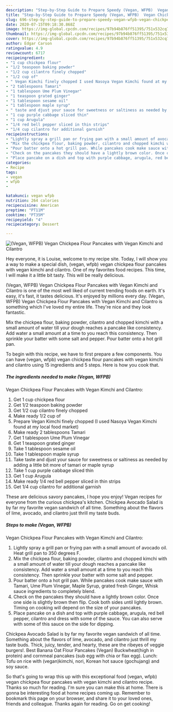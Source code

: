 ```yaml
---
description: "Step-by-Step Guide to Prepare Speedy (Vegan, WFPB)  Vegan Chickpea Flour Pancakes with Vegan Kimchi and Cilantro"
title: "Step-by-Step Guide to Prepare Speedy (Vegan, WFPB)  Vegan Chickpea Flour Pancakes with Vegan Kimchi and Cilantro"
slug: 696-step-by-step-guide-to-prepare-speedy-vegan-wfpb-vegan-chickpea-flour-pancakes-with-vegan-kimchi-and-cilantro
date: 2020-07-15T09:18:30.868Z
image: https://img-global.cpcdn.com/recipes/97b94b876ff51395/751x532cq70/vegan-wfpb-vegan-chickpea-flour-pancakes-with-vegan-kimchi-and-cilantro-recipe-main-photo.jpg
thumbnail: https://img-global.cpcdn.com/recipes/97b94b876ff51395/751x532cq70/vegan-wfpb-vegan-chickpea-flour-pancakes-with-vegan-kimchi-and-cilantro-recipe-main-photo.jpg
cover: https://img-global.cpcdn.com/recipes/97b94b876ff51395/751x532cq70/vegan-wfpb-vegan-chickpea-flour-pancakes-with-vegan-kimchi-and-cilantro-recipe-main-photo.jpg
author: Edgar Carson
ratingvalue: 4.9
reviewcount: 6717
recipeingredient:
- "1 cup chickpea flour"
- "1/2 teaspoon baking powder"
- "1/2 cup cilantro finely chopped"
- "1/2 cup of"
- " Vegan Kimchi finely chopped I used Nasoya Vegan Kimchi found at my local food market"
- "2 tablespoons Tamari"
- "1 tablespoon Ume Plum Vinegar"
- "1 teaspoon grated ginger"
- "1 tablespoon sesame oil"
- "1 tablespoon maple syrup"
- " taste and djust your sauce for sweetness or saltiness as needed by adding a little bit more of tamari or maple syrup"
- "1 cup purple cabbage sliced thin"
- "1 cup Arugula"
- "1/4 red bell pepper sliced in thin strips"
- "1/4 cup cilantro for additional garnish"
recipeinstructions:
- "Lightly spray a grill pan or frying pan with a small amount of avocado oil. Heat grill pan to 350 degrees F."
- "Mix the chickpea flour, baking powder, cilantro and chopped kimchi with a small amount of water till your dough reaches a pancake like consistency. Add water a small amount at a time to you reach this consistency. Then sprinkle your batter with some salt and pepper."
- "Pour batter onto a hot grill pan. While pancakes cook make sauce with Tamari, Ume Plum Vinegar, Maple Syrup, grated fresh Ginger, Whisk sauce ingredients to completely blend."
- "Check on the pancakes they should have a lightly brown color. Once one side is slightly brown then flip. Cook both sides until lightly brown. Timing on cooking will depend on the size of your pancakes."
- "Place pancake on a dish and top with purple cabbage, arugula, red bell pepper, cilantro and dress with some of the sauce. You can also serve with some of this sauce on the side for dipping."
categories:
- Recipe
tags:
- vegan
- wfpb
- 

katakunci: vegan wfpb  
nutrition: 264 calories
recipecuisine: American
preptime: "PT11M"
cooktime: "PT35M"
recipeyield: "4"
recipecategory: Dessert

---
```



![(Vegan, WFPB) 
Vegan Chickpea Flour Pancakes with Vegan Kimchi and Cilantro](https://img-global.cpcdn.com/recipes/97b94b876ff51395/751x532cq70/vegan-wfpb-vegan-chickpea-flour-pancakes-with-vegan-kimchi-and-cilantro-recipe-main-photo.jpg)

Hey everyone, it is Louise, welcome to my recipe site. Today, I will show you a way to make a special dish, (vegan, wfpb) 
vegan chickpea flour pancakes with vegan kimchi and cilantro. One of my favorites food recipes. This time, I will make it a little bit tasty. This will be really delicious.

(Vegan, WFPB) 
Vegan Chickpea Flour Pancakes with Vegan Kimchi and Cilantro is one of the most well liked of current trending foods on earth. It's easy, it's fast, it tastes delicious. It's enjoyed by millions every day. (Vegan, WFPB) 
Vegan Chickpea Flour Pancakes with Vegan Kimchi and Cilantro is something which I've loved my entire life. They're nice and they look fantastic.

Mix the chickpea flour, baking powder, cilantro and chopped kimchi with a small amount of water till your dough reaches a pancake like consistency. Add water a small amount at a time to you reach this consistency. Then sprinkle your batter with some salt and pepper. Pour batter onto a hot grill pan.


To begin with this recipe, we have to first prepare a few components. You can have (vegan, wfpb) 
vegan chickpea flour pancakes with vegan kimchi and cilantro using 15 ingredients and 5 steps. Here is how you cook that.

<!--inarticleads1-->

##### The ingredients needed to make (Vegan, WFPB) 
Vegan Chickpea Flour Pancakes with Vegan Kimchi and Cilantro:

1. Get 1 cup chickpea flour
1. Get 1/2 teaspoon baking powder
1. Get 1/2 cup cilantro finely chopped
1. Make ready 1/2 cup of
1. Prepare  Vegan Kimchi finely chopped (I used Nasoya Vegan Kimchi found at my local food market)
1. Make ready 2 tablespoons Tamari
1. Get 1 tablespoon Ume Plum Vinegar
1. Get 1 teaspoon grated ginger
1. Take 1 tablespoon sesame oil
1. Take 1 tablespoon maple syrup
1. Take  taste and djust your sauce for sweetness or saltiness as needed by adding a little bit more of tamari or maple syrup
1. Take 1 cup purple cabbage sliced thin
1. Get 1 cup Arugula
1. Make ready 1/4 red bell pepper sliced in thin strips
1. Get 1/4 cup cilantro for additional garnish


These are delicious savory pancakes, I hope you enjoy! Vegan recipes for everyone from the curious chickpea&#39;s kitchen. Chickpea Avocado Salad is by far my favorite vegan sandwich of all time. Something about the flavors of lime, avocado, and cilantro just thrill my taste buds. 

<!--inarticleads2-->

##### Steps to make (Vegan, WFPB) 
Vegan Chickpea Flour Pancakes with Vegan Kimchi and Cilantro:

1. Lightly spray a grill pan or frying pan with a small amount of avocado oil. Heat grill pan to 350 degrees F.
1. Mix the chickpea flour, baking powder, cilantro and chopped kimchi with a small amount of water till your dough reaches a pancake like consistency. Add water a small amount at a time to you reach this consistency. Then sprinkle your batter with some salt and pepper.
1. Pour batter onto a hot grill pan. While pancakes cook make sauce with Tamari, Ume Plum Vinegar, Maple Syrup, grated fresh Ginger, Whisk sauce ingredients to completely blend.
1. Check on the pancakes they should have a lightly brown color. Once one side is slightly brown then flip. Cook both sides until lightly brown. Timing on cooking will depend on the size of your pancakes.
1. Place pancake on a dish and top with purple cabbage, arugula, red bell pepper, cilantro and dress with some of the sauce. You can also serve with some of this sauce on the side for dipping.


Chickpea Avocado Salad is by far my favorite vegan sandwich of all time. Something about the flavors of lime, avocado, and cilantro just thrill my taste buds. Thick, juicy, tender, and hearty, these are the ribeyes of veggie burgers!. Best Banana Oat Flour Pancakes (Vegan) Buckwheat(high in protein) and cornmeal pancakes (sub egg with chia or flax egg). Lunch: Tofu on rice with (vegan)kimchi, nori, Korean hot sauce (gochujang) and soy sauce. 

So that's going to wrap this up with this exceptional food (vegan, wfpb) 
vegan chickpea flour pancakes with vegan kimchi and cilantro recipe. Thanks so much for reading. I'm sure you can make this at home. There is gonna be interesting food at home recipes coming up. Remember to bookmark this page on your browser, and share it to your loved ones, friends and colleague. Thanks again for reading. Go on get cooking!
